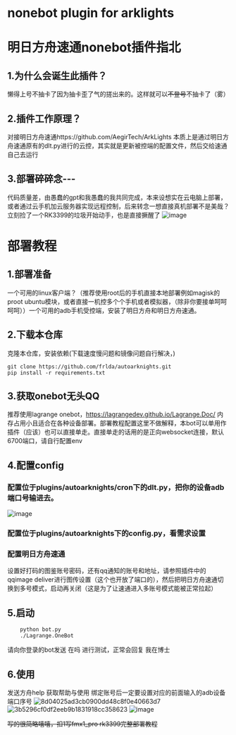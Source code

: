 #  nonebot plugin for arklights
# 明日方舟速通nonebot插件指北
##  1.为什么会诞生此插件？
懒得上号不抽卡了因为抽卡歪了气的搓出来的。这样就可以~~不登号~~不抽卡了（雾）
##  2.插件工作原理？
对接明日方舟速通https://github.com/AegirTech/ArkLights 本质上是通过明日方舟速通原有的dlt.py进行的云控，其实就是更新被控端的配置文件，然后交给速通自己去运行
##  3.部署碎碎念---
代码质量差，由愚蠢的gpt和我愚蠢的我共同完成，本来设想实在云电脑上部署，或者通过云手机加云服务器实现远程控制，后来转念一想直接真机部署不是美哉？立刻捡了一个RK3399的垃圾开始动手，也是直接撅醒了
![image](https://github.com/user-attachments/assets/b5580674-0e7b-4511-b771-331aa0cab777)

#  部署教程
## 1.部署准备
一个可用的linux客户端？（推荐使用root后的手机直接本地部署例如magisk的proot ubuntu模块，或者直接一机控多个个手机或者模拟器，（除非你要接单呵呵呵呵））一个可用的adb手机受控端，安装了明日方舟和明日方舟速通。

## 2.下载本仓库
克隆本仓库，安装依赖(下载速度慢问题和镜像问题自行解决，)
   ```
 git clone https://github.com/frlda/autoarknights.git
 pip install -r requirements.txt
```
## 3.获取onebot无头QQ
  推荐使用lagrange onebot，https://lagrangedev.github.io/Lagrange.Doc/ 
内存占用小且适合在各种设备部署。部署教程配置这里不做解释，本bot可以单用作插件（应该）也可以直接单走。直接单走的话用的是正向websocket连接，默认6700端口，请自行配置env

## 4.配置config
### 配置位于plugins/autoarknights/cron下的dlt.py，把你的设备adb端口号输进去。
![image](https://github.com/user-attachments/assets/c3c713bf-079a-4ddb-b337-7eff6ba3d5a0)

### 配置位于plugins/autoarknights下的config.py，看需求设置
### 配置明日方舟速通
设置好打码的图鉴账号密码，还有qq通知的账号和地址，请参照插件中的qqimage deliver进行图传设置（这个也开放了端口的），然后把明日方舟速通切换到多号模式，启动再关闭（这是为了让速通进入多账号模式能被正常拉起）

## 5.启动
```
    python bot.py    
	./Lagrange.OneBot
```
请向你登录的bot发送 在吗 进行测试，正常会回复 我在博士

## 6.使用
发送方舟help 获取帮助与使用
绑定账号后一定要设置对应的前面输入的adb设备端口序号
![8d04025ad3cb0900dd48c8f0e40663d7](https://github.com/user-attachments/assets/498e4333-0ba4-43d8-8ede-c053a50deead)
![3b5296cf0df2eeb9b1831918cc358623](https://github.com/user-attachments/assets/f24a91df-954b-4ce5-9903-8adfe9b03509)
![image](https://github.com/user-attachments/assets/9e15aa74-46cb-4c85-8dbd-67a5b4f4d134)

~~写的很简略嘻嘻，扣1写fmx1_pro rk3399完整部署教程~~
